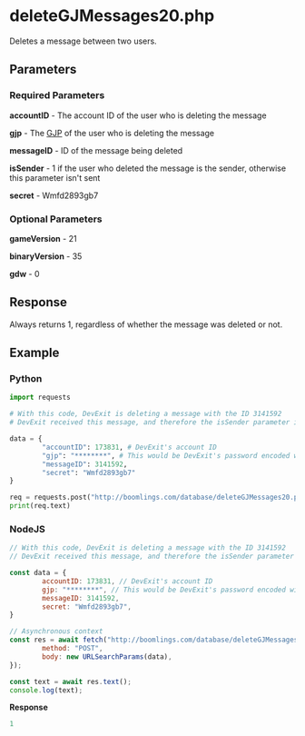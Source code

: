 # deleteGJMessages20.php

Deletes a message between two users.

## Parameters

### Required Parameters

**accountID** - The account ID of the user who is deleting the message

**gjp** - The [GJP](/topics/encryption/gjp.md) of the user who is deleting the message

**messageID** - ID of the message being deleted

**isSender** - 1 if the user who deleted the message is the sender, otherwise this parameter isn't sent

**secret** - Wmfd2893gb7

### Optional Parameters

**gameVersion** - 21

**binaryVersion** - 35

**gdw** - 0

## Response

Always returns 1, regardless of whether the message was deleted or not.

## Example

<!-- tabs:start -->

### **Python**

```py
import requests

# With this code, DevExit is deleting a message with the ID 3141592
# DevExit received this message, and therefore the isSender parameter is not needed

data = {
        "accountID": 173831, # DevExit's account ID
        "gjp": "********", # This would be DevExit's password encoded with GJP encryption
        "messageID": 3141592,
        "secret": "Wmfd2893gb7"
}

req = requests.post("http://boomlings.com/database/deleteGJMessages20.php", data=data)
print(req.text)


```

### **NodeJS**

```js
// With this code, DevExit is deleting a message with the ID 3141592
// DevExit received this message, and therefore the isSender parameter is not needed

const data = {
        accountID: 173831, // DevExit's account ID
        gjp: "********", // This would be DevExit's password encoded with GJP encryption
        messageID: 3141592,
        secret: "Wmfd2893gb7",
}

// Asynchronous context
const res = await fetch("http://boomlings.com/database/deleteGJMessages20.php", {
        method: "POST",
        body: new URLSearchParams(data),
});

const text = await res.text();
console.log(text);
```

**Response**
```py
1
```

<!-- tabs:end -->